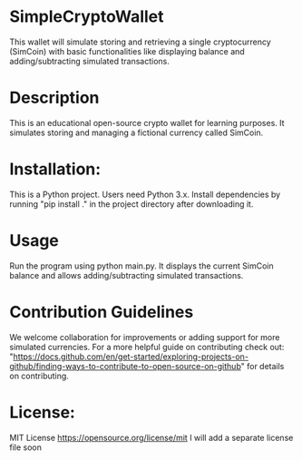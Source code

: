 # SimpleCryptoWallet
This wallet will simulate storing and retrieving a single cryptocurrency (SimCoin) with basic functionalities like displaying balance and adding/subtracting simulated transactions.
# Description
This is an educational open-source crypto wallet for learning purposes. It simulates storing and managing a fictional currency called SimCoin.
# Installation:
This is  a Python project. Users need Python 3.x.
Install dependencies by running "pip install ." in the project directory after downloading it.
# Usage
Run the program using python main.py. It displays the current SimCoin balance and allows adding/subtracting simulated transactions.
# Contribution Guidelines
We welcome collaboration for improvements or adding support for more simulated currencies.
For a more helpful guide on contributing check out: "https://docs.github.com/en/get-started/exploring-projects-on-github/finding-ways-to-contribute-to-open-source-on-github" for details on contributing.
# License:
MIT License https://opensource.org/license/mit
I will add a separate license file soon
